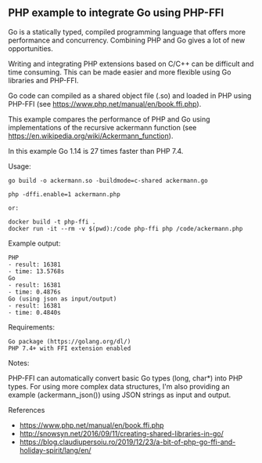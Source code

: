 PHP example to integrate Go using PHP-FFI
------------------------------------------

Go is a statically typed, compiled programming language that offers more performance and concurrency.
Combining PHP and Go gives a lot of new opportunities.

Writing and integrating PHP extensions based on C/C++ can be difficult and time consuming.
This can be made easier and more flexible using Go libraries and PHP-FFI.

Go code can compiled as a shared object file (.so) and loaded in PHP using PHP-FFI
(see https://www.php.net/manual/en/book.ffi.php).

This example compares the performance of PHP and Go using implementations
of the recursive ackermann function (see https://en.wikipedia.org/wiki/Ackermann_function).

In this example Go 1.14 is 27 times faster than PHP 7.4.

Usage:

    go build -o ackermann.so -buildmode=c-shared ackermann.go

    php -dffi.enable=1 ackermann.php

    or:

    docker build -t php-ffi .
    docker run -it --rm -v $(pwd):/code php-ffi php /code/ackermann.php

Example output:

    PHP
    - result: 16381
    - time: 13.5768s
    Go
    - result: 16381
    - time: 0.4876s
    Go (using json as input/output)
    - result: 16381
    - time: 0.4840s

Requirements:

    Go package (https://golang.org/dl/)
    PHP 7.4+ with FFI extension enabled

Notes:

PHP-FFI can automatically convert basic Go types (long, char*) into PHP types.
For using more complex data structures, I'm also providing an example (ackermann_json())
using JSON strings as input and output.

References

- https://www.php.net/manual/en/book.ffi.php
- http://snowsyn.net/2016/09/11/creating-shared-libraries-in-go/
- https://blog.claudiupersoiu.ro/2019/12/23/a-bit-of-php-go-ffi-and-holiday-spirit/lang/en/
